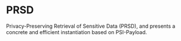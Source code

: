 # PRSD
 Privacy-Preserving Retrieval of Sensitive Data (PRSD), and presents a concrete and efficient instantiation based on PSI-Payload.
